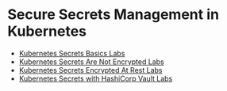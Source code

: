 # Secure Secrets Management in Kubernetes

* [Kubernetes Secrets Basics Labs](labs/kubernetes_secrets_basics.md)
* [Kubernetes Secrets Are Not Encrypted Labs](labs/kubernetes_secrets_not_encrypted.md)
* [Kubernetes Secrets Encrypted At Rest Labs](labs/encryption_at_rest_for_kubernetes_secrets.md)
* [Kubernetes Secrets with HashiCorp Vault Labs](labs/kubernetes_secrets_with_vault.md)
